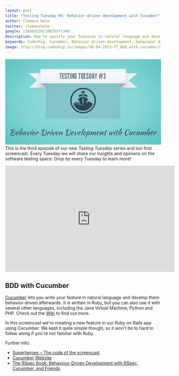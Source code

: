 ```yaml
---
layout: post
title: "Testing Tuesday #3: Behavior-driven development with Cucumber"
author: Clemens Helm
twitter: clemenshelm
google: 116883220210675577340
description: How to specify your features in natural language and develop them behavior-driven using Cucumber.
keywords: Codeship, Cucumber, Behavior driven development, behaviour driven development, testing tuesday, testing tools, testing methodologies, develop iteratively, hosted testing, testing in the cloud
image: http://blog.codeship.io/images/30-04-2013-TT_BDD_with_cucumber/200x200_TT-BDD_with_cucumber.jpg
---
```

![Illustration testing tuesday: Tests make software](/images/30-04-2013-TT_BDD_with_cucumber/codeship_TT-behavior-driven-development-with-cucumber.jpg)
This is the third episode of our new *Testing Tuesday* series and our first screencast. Every Tuesday we will share our insights and opinions on the software testing space. Drop by every Tuesday to learn more!

<iframe src="http://player.vimeo.com/video/65160463" width="548" height="343" frameborder="0" webkitAllowFullScreen mozallowfullscreen allowFullScreen></iframe>

## BDD with Cucumber

[Cucumber](http://cukes.info/) lets you write your feature in natural language and develop them behavior-driven afterwards. It is written in Ruby, but you can also use it with several other languages, including the Java Virtual Machine, Python and PHP. Check out the [Wiki](https://github.com/cucumber/cucumber/wiki) to find out more.

In this screencast we're creating a new feature in our Ruby on Rails app using Cucumber. We kept it quite simple though, so it won't be to hard to follow along if you're not familiar with Ruby.

Further info:

* [Superheroes – The code of the screencast](https://github.com/codeship/superheroes)
* [Cucumber Website](http://cukes.info/)
* [The RSpec Book: Behaviour-Driven Development with RSpec, Cucumber, and Friends](http://pragprog.com/book/achbd/the-rspec-book)